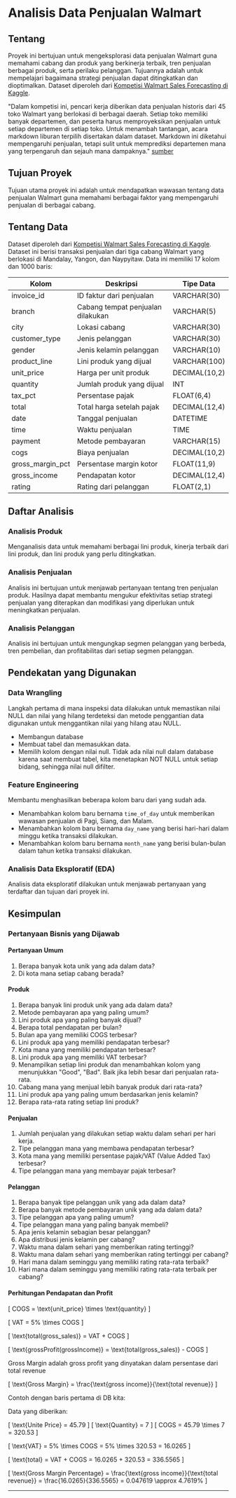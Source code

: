 # Analisis Data Penjualan Walmart

## Tentang

Proyek ini bertujuan untuk mengeksplorasi data penjualan Walmart guna memahami cabang dan produk yang berkinerja terbaik, tren penjualan berbagai produk, serta perilaku pelanggan. Tujuannya adalah untuk mempelajari bagaimana strategi penjualan dapat ditingkatkan dan dioptimalkan. Dataset diperoleh dari [Kompetisi Walmart Sales Forecasting di Kaggle](https://www.kaggle.com/c/walmart-recruiting-store-sales-forecasting).

"Dalam kompetisi ini, pencari kerja diberikan data penjualan historis dari 45 toko Walmart yang berlokasi di berbagai daerah. Setiap toko memiliki banyak departemen, dan peserta harus memproyeksikan penjualan untuk setiap departemen di setiap toko. Untuk menambah tantangan, acara markdown liburan terpilih disertakan dalam dataset. Markdown ini diketahui mempengaruhi penjualan, tetapi sulit untuk memprediksi departemen mana yang terpengaruh dan sejauh mana dampaknya." [sumber](https://www.kaggle.com/c/walmart-recruiting-store-sales-forecasting)

## Tujuan Proyek

Tujuan utama proyek ini adalah untuk mendapatkan wawasan tentang data penjualan Walmart guna memahami berbagai faktor yang mempengaruhi penjualan di berbagai cabang.

## Tentang Data

Dataset diperoleh dari [Kompetisi Walmart Sales Forecasting di Kaggle](https://www.kaggle.com/c/walmart-recruiting-store-sales-forecasting). Dataset ini berisi transaksi penjualan dari tiga cabang Walmart yang berlokasi di Mandalay, Yangon, dan Naypyitaw. Data ini memiliki 17 kolom dan 1000 baris:

| Kolom          | Deskripsi                                    | Tipe Data    |
|----------------|----------------------------------------------|--------------|
| invoice_id     | ID faktur dari penjualan                     | VARCHAR(30)  |
| branch         | Cabang tempat penjualan dilakukan            | VARCHAR(5)   |
| city           | Lokasi cabang                                | VARCHAR(30)  |
| customer_type  | Jenis pelanggan                              | VARCHAR(30)  |
| gender         | Jenis kelamin pelanggan                      | VARCHAR(10)  |
| product_line   | Lini produk yang dijual                      | VARCHAR(100) |
| unit_price     | Harga per unit produk                        | DECIMAL(10,2)|
| quantity       | Jumlah produk yang dijual                    | INT          |
| tax_pct        | Persentase pajak                             | FLOAT(6,4)   |
| total          | Total harga setelah pajak                    | DECIMAL(12,4)|
| date           | Tanggal penjualan                            | DATETIME     |
| time           | Waktu penjualan                              | TIME         |
| payment        | Metode pembayaran                            | VARCHAR(15)  |
| cogs           | Biaya penjualan                              | DECIMAL(10,2)|
| gross_margin_pct| Persentase margin kotor                      | FLOAT(11,9)  |
| gross_income   | Pendapatan kotor                             | DECIMAL(12,4)|
| rating         | Rating dari pelanggan                        | FLOAT(2,1)   |

## Daftar Analisis

### Analisis Produk

Menganalisis data untuk memahami berbagai lini produk, kinerja terbaik dari lini produk, dan lini produk yang perlu ditingkatkan.

### Analisis Penjualan

Analisis ini bertujuan untuk menjawab pertanyaan tentang tren penjualan produk. Hasilnya dapat membantu mengukur efektivitas setiap strategi penjualan yang diterapkan dan modifikasi yang diperlukan untuk meningkatkan penjualan.

### Analisis Pelanggan

Analisis ini bertujuan untuk mengungkap segmen pelanggan yang berbeda, tren pembelian, dan profitabilitas dari setiap segmen pelanggan.

## Pendekatan yang Digunakan

### Data Wrangling

Langkah pertama di mana inspeksi data dilakukan untuk memastikan nilai NULL dan nilai yang hilang terdeteksi dan metode penggantian data digunakan untuk menggantikan nilai yang hilang atau NULL.
- Membangun database
- Membuat tabel dan memasukkan data.
- Memilih kolom dengan nilai null. Tidak ada nilai null dalam database karena saat membuat tabel, kita menetapkan NOT NULL untuk setiap bidang, sehingga nilai null difilter.
  
### Feature Engineering

Membantu menghasilkan beberapa kolom baru dari yang sudah ada.
- Menambahkan kolom baru bernama `time_of_day` untuk memberikan wawasan penjualan di Pagi, Siang, dan Malam.
- Menambahkan kolom baru bernama `day_name` yang berisi hari-hari dalam minggu ketika transaksi dilakukan.
- Menambahkan kolom baru bernama `month_name` yang berisi bulan-bulan dalam tahun ketika transaksi dilakukan.

### Analisis Data Eksploratif (EDA)

Analisis data eksploratif dilakukan untuk menjawab pertanyaan yang terdaftar dan tujuan dari proyek ini.

## Kesimpulan

### Pertanyaan Bisnis yang Dijawab

#### Pertanyaan Umum

1. Berapa banyak kota unik yang ada dalam data?
2. Di kota mana setiap cabang berada?

#### Produk

1. Berapa banyak lini produk unik yang ada dalam data?
2. Metode pembayaran apa yang paling umum?
3. Lini produk apa yang paling banyak dijual?
4. Berapa total pendapatan per bulan?
5. Bulan apa yang memiliki COGS terbesar?
6. Lini produk apa yang memiliki pendapatan terbesar?
7. Kota mana yang memiliki pendapatan terbesar?
8. Lini produk apa yang memiliki VAT terbesar?
9. Menampilkan setiap lini produk dan menambahkan kolom yang menunjukkan "Good", "Bad". Baik jika lebih besar dari penjualan rata-rata.
10. Cabang mana yang menjual lebih banyak produk dari rata-rata?
11. Lini produk apa yang paling umum berdasarkan jenis kelamin?
12. Berapa rata-rata rating setiap lini produk?

#### Penjualan

1. Jumlah penjualan yang dilakukan setiap waktu dalam sehari per hari kerja.
2. Tipe pelanggan mana yang membawa pendapatan terbesar?
3. Kota mana yang memiliki persentase pajak/VAT (Value Added Tax) terbesar?
4. Tipe pelanggan mana yang membayar pajak terbesar?

#### Pelanggan

1. Berapa banyak tipe pelanggan unik yang ada dalam data?
2. Berapa banyak metode pembayaran unik yang ada dalam data?
3. Tipe pelanggan apa yang paling umum?
4. Tipe pelanggan mana yang paling banyak membeli?
5. Apa jenis kelamin sebagian besar pelanggan?
6. Apa distribusi jenis kelamin per cabang?
7. Waktu mana dalam sehari yang memberikan rating tertinggi?
8. Waktu mana dalam sehari yang memberikan rating tertinggi per cabang?
9. Hari mana dalam seminggu yang memiliki rating rata-rata terbaik?
10. Hari mana dalam seminggu yang memiliki rating rata-rata terbaik per cabang?

#### Perhitungan Pendapatan dan Profit

\[ COGS = \text{unit_price} \times \text{quantity} \]

\[ VAT = 5\% \times COGS \]

\[ \text{total(gross_sales)} = VAT + COGS \]

\[ \text{grossProfit(grossIncome)} = \text{total(gross_sales)} - COGS \]

Gross Margin adalah gross profit yang dinyatakan dalam persentase dari total revenue

\[ \text{Gross Margin} = \frac{\text{gross income}}{\text{total revenue}} \]

Contoh dengan baris pertama di DB kita:

Data yang diberikan:

\[ \text{Unite Price} = 45.79 \]
\[ \text{Quantity} = 7 \]
\[ COGS = 45.79 \times 7 = 320.53 \]

\[ \text{VAT} = 5\% \times COGS = 5\% \times 320.53 = 16.0265 \]

\[ \text{total} = VAT + COGS = 16.0265 + 320.53 = 336.5565 \]

\[ \text{Gross Margin Percentage} = \frac{\text{gross income}}{\text{total revenue}} = \frac{16.0265}{336.5565} = 0.047619 \approx 4.7619\% \]

---
